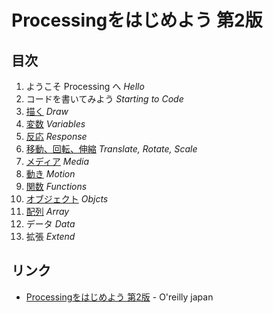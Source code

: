 # Processingをはじめよう 第2版
## 目次
1. ようこそ Processing へ _Hello_
2. コードを書いてみよう _Starting to Code_
3. [描く](03/README.md) _Draw_
4. [変数](04/README.md) _Variables_
5. [反応](05/README.md) _Response_
6. [移動、回転、伸縮](06/README.md) _Translate, Rotate, Scale_
7. [メディア](07/README.md) _Media_
8. [動き](08/README.md) _Motion_
9. [関数](09/README.md) _Functions_
10. [オブジェクト](10/README.md) _Objcts_
11. [配列](11/README.md) _Array_
12. データ _Data_
13. 拡張 _Extend_

## リンク
- [Processingをはじめよう 第2版](https://www.oreilly.co.jp/books/9784873117737/) - O'reilly japan
